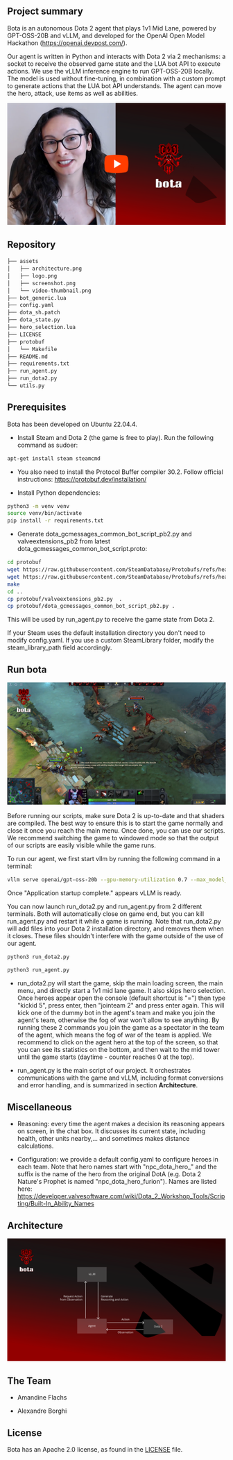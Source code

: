 ## Project summary

Bota is an autonomous Dota 2 agent that plays 1v1 Mid Lane, powered by GPT-OSS-20B and vLLM, and developed for the OpenAI Open Model Hackathon (https://openai.devpost.com/).

Our agent is written in Python and interacts with Dota 2 via 2 mechanisms: a socket to receive the observed game state and the LUA bot API to execute actions. We use the vLLM inference engine to run GPT-OSS-20B locally. The model is used without fine-tuning, in combination with a custom prompt to generate actions that the LUA bot API understands. The agent can move the hero, attack, use items as well as abilities.

[![Video](assets/video-thumbnail.png)](https://youtu.be/XIzfuFHGIOI)

## Repository

```bash
├── assets
│   ├── architecture.png
│   ├── logo.png
│   ├── screenshot.png
│   └── video-thumbnail.png
├── bot_generic.lua
├── config.yaml
├── dota_sh.patch
├── dota_state.py
├── hero_selection.lua
├── LICENSE
├── protobuf
│   └── Makefile
├── README.md
├── requirements.txt
├── run_agent.py
├── run_dota2.py
└── utils.py
```

## Prerequisites

Bota has been developed on Ubuntu 22.04.4.

- Install Steam and Dota 2 (the game is free to play). Run the following command as sudoer:

```bash
apt-get install steam steamcmd
```

- You also need to install the Protocol Buffer compiler 30.2. Follow official instructions: https://protobuf.dev/installation/

- Install Python dependencies:

```bash
python3 -m venv venv
source venv/bin/activate
pip install -r requirements.txt
```

- Generate dota_gcmessages_common_bot_script_pb2.py and valveextensions_pb2 from latest dota_gcmessages_common_bot_script.proto:

```bash
cd protobuf
wget https://raw.githubusercontent.com/SteamDatabase/Protobufs/refs/heads/master/dota2/dota_gcmessages_common_bot_script.proto
wget https://raw.githubusercontent.com/SteamDatabase/Protobufs/refs/heads/master/dota2/valveextensions.proto
make
cd ..
cp protobuf/valveextensions_pb2.py  .
cp protobuf/dota_gcmessages_common_bot_script_pb2.py .
```

This will be used by run_agent.py to receive the game state from Dota 2.

If your Steam uses the default installation directory you don't need to modify config.yaml. If you use a custom SteamLibrary folder, modify the steam_library_path field accordingly.

## Run bota

![Screenshot](assets/screenshot.png)

Before running our scripts, make sure Dota 2 is up-to-date and that shaders are compiled. The best way to ensure this is to start the game normally and close it once you reach the main menu. Once done, you can use our scripts. We recommend switching the game to windowed mode so that the output of our scripts are easily visible while the game runs.

To run our agent, we first start vllm by running the following command in a terminal:

```bash
vllm serve openai/gpt-oss-20b --gpu-memory-utilization 0.7 --max_model_len 32768
```

Once "Application startup complete." appears vLLM is ready.

You can now launch run_dota2.py and run_agent.py from 2 different terminals. Both will automatically close on game end, but you can kill run_agent.py and restart it while a game is running. Note that run_dota2.py will add files into your Dota 2 installation directory, and removes them when it closes. These files shouldn't interfere with the game outside of the use of our agent.

```bash
python3 run_dota2.py
```

```bash
python3 run_agent.py
```

- run_dota2.py will start the game, skip the main loading screen, the main menu, and directly start a 1v1 mid lane game. It also skips hero selection. Once heroes appear open the console (default shortcut is "=") then type "kickid 5", press enter, then "jointeam 2" and press enter again. This will kick one of the dummy bot in the agent's team and make you join the agent's team, otherwise the fog of war won't allow to see anything. By running these 2 commands you join the game as a spectator in the team of the agent, which means the fog of war of the team is applied. We recommend to click on the agent hero at the top of the screen, so that you can see its statistics on the bottom, and then wait to the mid tower until the game starts (daytime - counter reaches 0 at the top).

- run_agent.py is the main script of our project. It orchestrates communications with the game and vLLM, including format conversions and error handling, and is summarized in section **Architecture**.

## Miscellaneous

- Reasoning: every time the agent makes a decision its reasoning appears on screen, in the chat box. It discusses its current state, including health, other units nearby,... and sometimes makes distance calculations.

- Configuration: we provide a default config.yaml to configure heroes in each team. Note that hero names start with "npc_dota_hero_" and the suffix is the name of the hero from the original DotA (e.g. Dota 2 Nature's Prophet is named "npc_dota_hero_furion"). Names are listed here: https://developer.valvesoftware.com/wiki/Dota_2_Workshop_Tools/Scripting/Built-In_Ability_Names

## Architecture

![Architecture](assets/architecture.png)

## The Team

- Amandine Flachs

- Alexandre Borghi

## License

Bota has an Apache 2.0 license, as found in the [LICENSE](LICENSE) file.
